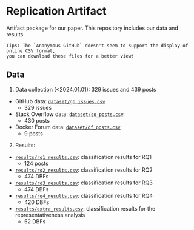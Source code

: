 # Replication Artifact

Artifact package for our paper. This repository includes our data and results. 

```
Tips: The `Anonymous GitHub` doesn't seem to support the display of online CSV format, 
you can download these files for a better view!
```

## Data
1. Data collection (<2024.01.01): 329 issues and 439 posts
  * GitHub data: [`dataset/gh_issues.csv`](https://anonymous.4open.science/r/replication-DBF/dataset/gh_issues.csv)
    - 329 issues   
  * Stack Overflow data: [`dataset/so_posts.csv`](https://anonymous.4open.science/r/replication-DBF/dataset/so_posts.csv)
    - 430 posts 
  * Docker Forum data: [`dataset/df_posts.csv`](https://anonymous.4open.science/r/replication-DBF/dataset/df_posts.csv)
    - 9 posts 
2. Results:
  * [`results/rq1_results.csv`](https://anonymous.4open.science/r/replication-DBF/results/rq1_results.csv): classification results for RQ1
    - 124 posts
  * [`results/rq2_results.csv`](https://anonymous.4open.science/r/replication-DBF/results/rq2_results.csv): classification results for RQ2
    - 474 DBFs
  * [`results/rq3_results.csv`](https://anonymous.4open.science/r/replication-DBF/results/rq3_results.csv): classification results for RQ3
    - 474 DBFs
  * [`results/rq4_results.csv`](https://anonymous.4open.science/r/replication-DBF/results/rq4_results.csv): classification results for RQ4
    - 420 DBFs
  * [`results/extra_results.csv`](https://anonymous.4open.science/r/replication-DBF/results/extra_results.csv): classification results for the representativeness analysis
    - 52 DBFs

